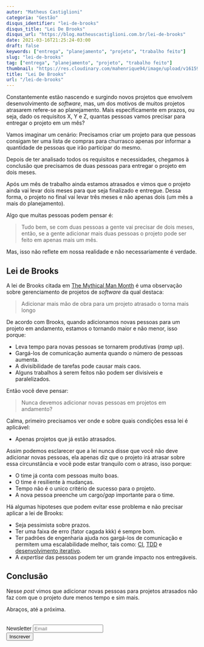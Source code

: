 ```yaml
---
autor: "Matheus Castiglioni"
categoria: "Gestão"
disqus_identifier: "lei-de-brooks"
disqus_title: "Lei De Brooks"
disqus_url: "https://blog.matheuscastiglioni.com.br/lei-de-brooks"
date: 2021-03-16T21:25:24-03:00
draft: false
keywords: ["entrega", "planejamento", "projeto", "trabalho feito"]
slug: "lei-de-brooks"
tag: ["entrega", "planejamento", "projeto", "trabalho feito"]
thumbnail: "https://res.cloudinary.com/mahenrique94/image/upload/v1615940936/cheerful-business-people-job-is-done-group-office-workers-happy-hit-their-own-records-being-successful_h2esre.jpg"
title: "Lei De Brooks"
url: "/lei-de-brooks"
---
```


Constantemente estão nascendo e surgindo novos projetos que envolvem desenvolvimento de _software_, mas, um dos motivos de muitos projetos atrasarem refere-se ao planejamento. Mais especificamente em prazos, ou seja, dado os requisitos X, Y e Z, quantas pessoas vamos precisar para entregar o projeto em um mês?

Vamos imaginar um cenário: Precisamos criar um projeto para que pessoas consigam ter uma lista de compras para churrasco apenas por informar a quantidade de pessoas que irão participar do mesmo.

Depois de ter analisado todos os requisitos e necessidades, chegamos à conclusão que precisamos de duas pessoas para entregar o projeto em dois meses.

Após um mês de trabalho ainda estamos atrasados e vimos que o projeto ainda vai levar dois meses para que seja finalizado e entregue. Dessa forma, o projeto no final vai levar três meses e não apenas dois (um mês a mais do planejamento).

Algo que muitas pessoas podem pensar é:

> Tudo bem, se com duas pessoas a gente vai precisar de dois meses, então, se a gente adicionar mais duas pessoas o projeto pode ser feito em apenas mais um mês.

Mas, isso não reflete em nossa realidade e não necessariamente é verdade.

## Lei de Brooks

A lei de Brooks citada em [The Mythical Man Month](https://en.wikipedia.org/wiki/The_Mythical_Man-Month) é uma observação sobre gerenciamento de projetos de _software_ da qual destaca:

> Adicionar mais mão de obra para um projeto atrasado o torna mais longo

De acordo com Brooks, quando adicionamos novas pessoas para um projeto em andamento, estamos o tornando maior e não menor, isso porque:

- Leva tempo para novas pessoas se tornarem produtivas (_ramp up_).
- Gargá-los de comunicação aumenta quando o número de pessoas aumenta.
- A divisibilidade de tarefas pode causar mais caos.
- Alguns trabalhos à serem feitos não podem ser divisiveis e paralelizados.

Então você deve pensar:

> Nunca devemos adicionar novas pessoas em projetos em andamento?

Calma, primeiro precisamos ver onde e sobre quais condições essa lei é aplicável:

- Apenas projetos que já estão atrasados.

Assim podemos esclarecer que a lei nunca disse que você não deve adicionar novas pessoas, ela apenas diz que o projeto irá atrasar sobre essa circunstância e você pode estar tranquilo com o atraso, isso porque:

- O time já conta com pessoas muito boas.
- O time é resiliente à mudanças.
- Tempo não é o unico critério de sucesso para o projeto.
- A nova pessoa preenche um cargo/_gap_ importante para o time.

Há algumas hipoteses que podem evitar esse problema e não precisar aplicar a lei de Brooks:

- Seja pessimista sobre prazos.
- Ter uma faixa de erro (fator cagada kkk) é sempre bom.
- Ter padrões de engenharia ajuda nos gargá-los de comunicação e permitem uma escalabilidade melhor, tais como: [CI](https://www.atlassian.com/continuous-delivery/continuous-integration), [TDD](https://pt.wikipedia.org/wiki/Test-driven_development) e [desenvolvimento iterativo](https://easternpeak.com/definition/iterative-development/#:~:text=Iterative%20development%20is%20a%20software,%2C%20development%2C%20and%20testing%20steps.).
- A _expertise_ das pessoas podem ter um grande impacto nos entregáveis.

## Conclusão

Nesse *post* vimos que adicionar novas pessoas para projetos atrasados não faz com que o projeto dure menos tempo e sim mais.

Abraços, até a próxima.

<!-- Begin Mailchimp Signup Form -->
<link href="//cdn-images.mailchimp.com/embedcode/horizontal-slim-10_7.css" rel="stylesheet" type="text/css">
<style type="text/css">
	#mc_embed_signup{clear:left; font:14px Helvetica,Arial,sans-serif; width:100%;margin-top: 2rem;}
</style>
<div id="mc_embed_signup">
<form action="https://matheuscastiglioni.us12.list-manage.com/subscribe/post?u=5a8a2e7202680f2d5098f12bc&amp;id=6ede898886" method="post" id="mc-embedded-subscribe-form" name="mc-embedded-subscribe-form" class="validate" target="_blank" novalidate>
    <div id="mc_embed_signup_scroll">
	<label for="mce-EMAIL">Newsletter</label>
	<input type="email" value="" name="EMAIL" class="email" id="mce-EMAIL" placeholder="Email" required>
    <div style="position: absolute; left: -5000px;" aria-hidden="true"><input type="text" name="b_5a8a2e7202680f2d5098f12bc_6ede898886" tabindex="-1" value=""></div>
    <div class="clear"><input type="submit" value="Inscrever" name="subscribe" id="mc-embedded-subscribe" class="button"></div></div>
</form>
</div>
<!--End mc_embed_signup-->
